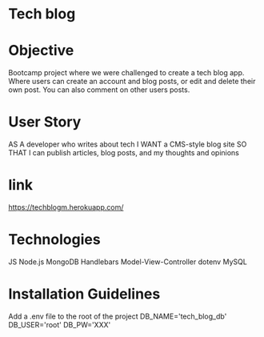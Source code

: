 # Tech blog


# Objective
Bootcamp project where we were challenged to create a tech blog app. Where users can create an account and blog posts, or edit and delete their own post. You can also comment on other users posts.

# User Story
AS A developer who writes about tech
I WANT a CMS-style blog site
SO THAT I can publish articles, blog posts, and my thoughts and opinions

# link
https://techblogm.herokuapp.com/

# Technologies
JS
Node.js
MongoDB
Handlebars
Model-View-Controller
dotenv
MySQL

# Installation Guidelines
Add a .env file to the root of the project
DB_NAME='tech_blog_db'
DB_USER='root'
DB_PW='XXX'